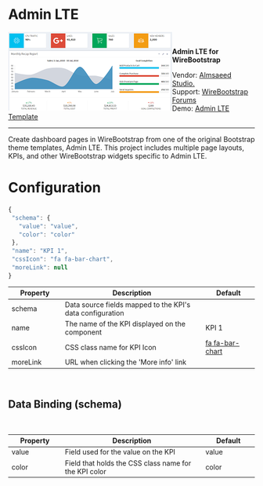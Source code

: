 <h1>Admin LTE</h1>

<img align="left" src="https://github.com/WireBootstrap/AdminLTE/blob/master/images/adminlte.template.png">
<br/>
<p>
<strong>
Admin LTE for WireBootstrap
</strong>
</p>
<p>
Vendor: <a href="https://adminlte.io" target="_blank">Almsaeed Studio.</a><br/>
Support: <a href="http://www.www.com" target="_blank">WireBootstrap Forums</a><br/>
Demo: <a href="https://adminlte.io/themes/AdminLTE">Admin LTE Template</a><br>
  </p>
  
<hr/>

<p>
Create dashboard pages in WireBootstrap from one of the original Bootstrap theme templates, Admin LTE.  This project includes multiple page layouts, KPIs, and other WireBootstrap widgets specific to Admin LTE. 
</p>
<h1><a id="config">Configuration</a></h1>

```javascript
{
 "schema": {
   "value": "value",
   "color": "color"
 },
 "name": "KPI 1",
 "cssIcon": "fa fa-bar-chart",
 "moreLink": null
}
```
<table>
	<thead>
		<tr>
			<th style="width:100px">Property</th>
			<th style="width:300px">Description</th>
			<th style="width:100px">Default</th>
		</tr>
	</thead>
	<tbody>
		<tr>
			<td style="width:100px">schema</td>
			<td style="width: 300px;">Data source fields mapped to the KPI's data configuration</td>
			<td style="width:100px">
				<br>
			</td>
		</tr>
		<tr>
			<td style="width:100px">name</td>
			<td style="width: 300px;">The name of the KPI displayed on the component</td>
			<td style="width:100px">KPI 1</td>
		</tr>
		<tr>
			<td style="width:100px">cssIcon
				<br>
			</td>
			<td style="width: 300px;">CSS class name for KPI Icon</td>
			<td style="width:100px"><a href="https://fontawesome.com/v4.7.0/icon/bar-chart" target="_blank">fa fa-bar-chart</a>
				<br>
			</td>
		</tr>
		<tr>
			<td style="width:100px">moreLink</td>
			<td style="width: 300px;">URL when clicking the 'More info' link</td>
			<td style="width:100px">
				<br>
			</td>
		</tr>
	</tbody>
</table>

<p>
	<br>
</p>

<h2>Data Binding (schema)</h2>

<p>
	<br>
</p>

<table>
	<thead>
		<tr>
			<th style="width:100px">Property</th>
			<th style="width:300px">Description</th>
			<th style="width:100px">Default</th>
		</tr>
	</thead>
	<tbody>
		<tr>
			<td style="width:100px">value</td>
			<td style="width:300px">Field used for the value on the KPI</td>
			<td style="width:100px">value</td>
		</tr>
		<tr>
			<td style="width:100px">color</td>
			<td style="width:300px">Field that holds the CSS class name for the KPI color</td>
			<td style="width:100px">color</td>
		</tr>
	</tbody>
</table>
